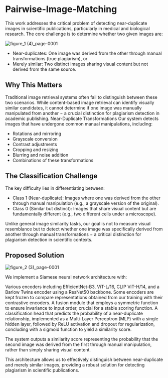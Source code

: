 # Pairwise-Image-Matching
This work addresses the critical problem of detecting near-duplicate images in scientific publications, particularly in medical and biological research. The core challenge is to determine whether two given images are:

![figure_1 (4)_page-0001](https://github.com/user-attachments/assets/ce5a7d89-54b0-4eb0-82b3-42000f77de57)


- Near-duplicates: One image was derived from the other through manual transformations (true plagiarism), or
- Merely similar: Two distinct images sharing visual content but not derived from the same source.

## Why This Matters
Traditional image retrieval systems often fail to distinguish between these two scenarios. While content-based image retrieval can identify visually similar candidates, it cannot determine if one image was manually manipulated from another $-$ a crucial distinction for plagiarism detection in academic publishing.
Near-Duplicate Transformations
Our system detects images that have undergone common manual manipulations, including:

- Rotations and mirroring
- Grayscale conversion
- Contrast adjustments
- Cropping and resizing
- Blurring and noise addition
- Combinations of these transformations

## The Classification Challenge
The key difficulty lies in differentiating between:

- Class 1 (Near-duplicate): Images where one was derived from the other through manual manipulation (e.g., a grayscale version of the original).
- Class 0 (Similar but distinct): Images that share visual content but are fundamentally different (e.g., two different cells under a microscope).

Unlike general image similarity tasks, our goal is not to measure visual resemblance but to detect whether one image was specifically derived from another through manual transformations $-$ a critical distinction for plagiarism detection in scientific contexts.

## Proposed Solution

![figure_2 (3)_page-0001](https://github.com/user-attachments/assets/b044d67c-0011-4805-b5ed-a0c08cd917cd)

We implement a Siamese neural network architecture with:

Various encoders including EfficientNet-B3, ViT-L/16, CLIP ViT-H/14, and a Barlow Twins encoder using a ResNet50 backbone. Some encoders are kept frozen to compare representations obtained from our training with their contrastive encoders.
A fusion module that employs a symmetric function to ensure invariance to input order, crucial for a stable scoring function.
A classification head that predicts the probability of a near-duplicate relationship, implemented as a Multi-Layer Perceptron (MLP) with a single hidden layer, followed by ReLU activation and dropout for regularization, concluding with a sigmoid function to yield a similarity score.

The system outputs a similarity score representing the probability that the second image was derived from the first through manual manipulation, rather than simply sharing visual content.

This architecture allows us to effectively distinguish between near-duplicate and merely similar images, providing a robust solution for detecting plagiarism in scientific publications.
